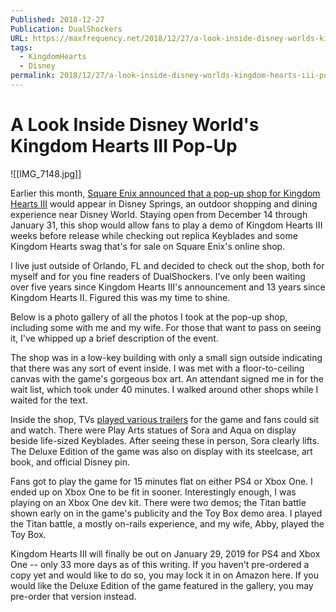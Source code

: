 ```yaml
---
Published: 2018-12-27
Publication: DualShockers
URL: https://maxfrequency.net/2018/12/27/a-look-inside-disney-worlds-kingdom-hearts-iii-pop-up/
tags:
  - KingdomHearts
  - Disney
permalink: 2018/12/27/a-look-inside-disney-worlds-kingdom-hearts-iii-pop-up/
---
```

# A Look Inside Disney World's Kingdom Hearts III Pop-Up

![[IMG_7148.jpg]]

Earlier this month, [Square Enix announced that a pop-up shop for Kingdom Hearts III](https://www.dualshockers.com/kingdom-hearts-iii-disney-world/) would appear in Disney Springs, an outdoor shopping and dining experience near Disney World. Staying open from December 14 through January 31, this shop would allow fans to play a demo of Kingdom Hearts III weeks before release while checking out replica Keyblades and some Kingdom Hearts swag that's for sale on Square Enix's online shop.

I live just outside of Orlando, FL and decided to check out the shop, both for myself and for you fine readers of DualShockers. I've only been waiting over five years since Kingdom Hearts III's announcement and 13 years since Kingdom Hearts II. Figured this was my time to shine.

Below is a photo gallery of all the photos I took at the pop-up shop, including some with me and my wife. For those that want to pass on seeing it, I've whipped up a brief description of the event.

The shop was in a low-key building with only a small sign outside indicating that there was any sort of event inside. I was met with a floor-to-ceiling canvas with the game's gorgeous box art. An attendant signed me in for the wait list, which took under 40 minutes. I walked around other shops while I waited for the text.

Inside the shop, TVs [played various trailers](https://www.dualshockers.com/kingdom-hearts-3-final-battle-trailer/) for the game and fans could sit and watch. There were Play Arts statues of Sora and Aqua on display beside life-sized Keyblades. After seeing these in person, Sora clearly lifts. The Deluxe Edition of the game was also on display with its steelcase, art book, and official Disney pin.

Fans got to play the game for 15 minutes flat on either PS4 or Xbox One. I ended up on Xbox One to be fit in sooner. Interestingly enough, I was playing on an Xbox One dev kit. There were two demos; the Titan battle shown early on in the game's publicity and the Toy Box demo area. I played the Titan battle, a mostly on-rails experience, and my wife, Abby, played the Toy Box.

Kingdom Hearts III will finally be out on January 29, 2019 for PS4 and Xbox One -- only 33 more days as of this writing. If you haven't pre-ordered a copy yet and would like to do so, you may lock it in on Amazon here. If you would like the Deluxe Edition of the game featured in the gallery, you may pre-order that version instead.